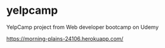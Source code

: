# yelpcamp

YelpCamp project from Web developer bootcamp on Udemy

https://morning-plains-24106.herokuapp.com/
